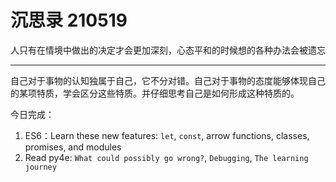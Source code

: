 # 沉思录 210519

人只有在情境中做出的决定才会更加深刻，心态平和的时候想的各种办法会被遗忘

---

自己对于事物的认知独属于自己，它不分对错。自己对于事物的态度能够体现自己的某项特质，学会区分这些特质。并仔细思考自己是如何形成这种特质的。

今日完成：

1. ES6：Learn these new features: `let`, `const`, arrow functions, classes, promises, and modules
2. Read py4e: `What could possibly go wrong?`, `Debugging`, `The learning journey`
